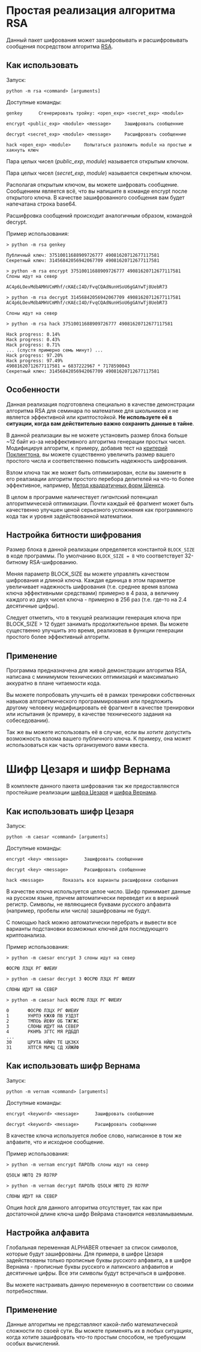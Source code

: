 # Простая реализация алгоритма RSA

Данный пакет шифрования может зашифровывать и расшифровывать сообщения посредством алгоритма [RSA](https://ru.wikipedia.org/wiki/RSA).


## Как использовать

Запуск:

    python -m rsa <command> [arguments] 

Доступные команды:

    genkey      Сгенерировать тройку: <open_exp> <secret_exp> <module>

    encrypt <public_exp> <module> <message>     Зашифровать сообщенние

    decrypt <secret_exp> <module> <message>     Расшифровать сообщенние

    hack <open_exp> <module>     Попытаться разложить module на простые и хакнуть ключ


Пара целых чисел (*public_exp*, *module*) называется открытым ключом.

Пара целых чисел (*secret_exp*, *module*) называется секретным ключом.

Располагая открытым ключом, вы можете шифровать сообщение. Сообщением является всё, что вы напишите в команде encrypt после открытого ключа. В качестве зашифрованного сообщения вам будет напечатана строка base64.

Расшифровка сообщений происходит аналогичным образом, командой decrypt.

Пример использования:

    > python -m rsa genkey

    Публичный ключ: 37510011688909726777 49081620712677117581
    Секретный ключ: 31456842056942067709 49081620712677117581

    > python -m rsa encrypt 37510011688909726777 49081620712677117581 Слоны идут на север

    AC4p6LOevMdbAMHVCmMhf/cKAEcI4D/FvqCQAdNunHSoU6gGAYwTj8UebR73

    > python -m rsa decrypt 31456842056942067709 49081620712677117581 AC4p6LOevMdbAMHVCmMhf/cKAEcI4D/FvqCQAdNunHSoU6gGAYwTj8UebR73

    Слоны идут на север

    > python -m rsa hack 37510011688909726777 49081620712677117581

    Hack progress: 0.14%
    Hack progress: 0.43%
    Hack progress: 0.71%
    ... (спустя примерно семь минут) ...
    Hack progress: 97.20%
    Hack progress: 97.49%
    49081620712677117581 = 6837222967 * 7178590043
    Секретный ключ: 31456842056942067709 49081620712677117581

## Особенности

Данная реализация подготовлена специально в качестве демонстрации алгоритма RSA для семинара по математике для школьников и не является эффективной или криптостойкой. **Не используете её в ситуации, когда вам действительно важно сохранить данные в тайне**.

В данной реализации вы не можете установить размер блока больше ~12 байт из-за неэффективного алгоритма генерации простых чисел. Модифицируя алгоритм, к примеру, добавив тест на [критерий Поклингтона](https://habr.com/ru/post/594135/), вы можете существенно увеличить размер вашего простого числа и соответственно повысить надежность шифрования.

Взлом ключа так же может быть оптимизирован, если вы замените в его реалзиации алгоритм простого перебора делителей на что-то более эффективное, например, [Метод квадратичных форм Шенкса](https://ru.wikipedia.org/wiki/%D0%9C%D0%B5%D1%82%D0%BE%D0%B4_%D0%BA%D0%B2%D0%B0%D0%B4%D1%80%D0%B0%D1%82%D0%B8%D1%87%D0%BD%D1%8B%D1%85_%D1%84%D0%BE%D1%80%D0%BC_%D0%A8%D0%B5%D0%BD%D0%BA%D1%81%D0%B0).

В целом в программе наличествует *гигантский* потенциал алгоритмической оптимизации. Почти каждый её фрагмент может быть качественно улучшен ценой серьезного усложнения как программного кода так и уровня задействованной математики.

## Настройка битности шифрования

Размер блока в данной реализации определяется константой `BLOCK_SIZE` в коде программы. По умолчанию `BLOCK_SIZE = 8` что соответствует 32-битному RSA-шифрованию.

Меняя параметр BLOCK_SIZE вы можете управлять качеством шифрования и длиной ключа. Каждая единица в этом параметре увеличивает надежность шифрования (т.е. среднее время взлома ключа эффективными средствами) примерно в 4 раза, а величину каждого из двух чисел ключа - примерно в 256 раз (т.е. где-то на 2.4 десятичные цифры).

Следует отметить, что в текущей реализации генерация ключа при BLOCK_SIZE > 12 будет занимать продолжительное время. Вы можете существенно улучшить это время, реализовав в функции генерации простого более эффективный алгоритм.

## Применение

Программа предназначена для живой демонстрации алгоритма RSA, написана с минимумом технических оптимизаций и максимально аккуратно в плане читаемости кода.

Вы можете попробовать улучшить её в рамках тренировки собственных навыков алгоритмического программирования или предложить другому человеку модифицировать её фрагмент в качестве тренировки или испытания (к примеру, в качестве технического задания на собеседовании).

Так же вы можете использовать её в случае, если вы *хотите* допустить возможность взлома вашего публичного ключа. К примеру, она может использоваться как часть организуемого вами квеста.

# Шифр Цезаря и шифр Вернама

В комплекте данного пакета шифрования так же предоставляются простейшие реализации [шифра Цезаря](https://ru.wikipedia.org/wiki/%D0%A8%D0%B8%D1%84%D1%80_%D0%A6%D0%B5%D0%B7%D0%B0%D1%80%D1%8F) и [шифра Вернама](https://ru.wikipedia.org/wiki/%D0%A8%D0%B8%D1%84%D1%80_%D0%92%D0%B5%D1%80%D0%BD%D0%B0%D0%BC%D0%B0).

## Как использовать шифр Цезаря

Запуск:

    python -m caesar <command> [arguments] 

Доступные команды:

    encrypt <key> <message>      Зашифровать сообщенние

    decrypt <key> <message>      Расшифровать сообщенние

    hack <message>       Показать все варианты расшифровки сообщения

В качестве ключа используется целое число. 
Шифр принимает данные на русском языке, причем автоматически переведет их в верхний регистр. Символы, не являющиеся буквами русского алфавита (например, пробелы или числа) зашифрованы не будут.

С помощью hack можно автоматически перебрать и вывести все варианты подстановки возможных ключей для последующего криптоанализа.

Пример использования:

    > python -m caesar encrypt 3 слоны идут на север

    ФОСРЮ ЛЗЦХ РГ ФИЕИУ

    > python -m caesar decrypt 3 ФОСРЮ ЛЗЦХ РГ ФИЕИУ

    СЛОНЫ ИДУТ НА СЕВЕР

    > python -m caesar hack ФОСРЮ ЛЗЦХ РГ ФИЕИУ

    0       ФОСРЮ ЛЗЦХ РГ ФИЕИУ
    1       УНРПЭ КЖХФ ПВ УЗДЗТ
    2       ТМПОЬ ЙЕФУ ОБ ТЖГЖС
    3       СЛОНЫ ИДУТ НА СЕВЕР
    4       РКНМЪ ЗГТС МЯ РДБДП
    ...
    30      ЦРУТА НЙШЧ ТЕ ЦКЗКХ
    31      ХПТСЯ МИЧЦ СД ХЙЖЙФ


## Как использовать шифр Вернама

Запуск:

    python -m vernam <command> [arguments] 

Доступные команды:

    encrypt <keyword> <message>      Зашифровать сообщенние

    decrypt <keyword> <message>      Расшифровать сообщенние

В качестве ключа используется любое слово, написанное в том же алфавите, что и исходное сообщение.

Пример использования:

    > python -m vernam encrypt ПАРОЛЬ слоны идут на север

    Q5OLW HЮTQ Z9 RD7RP

    > python -m vernam decrypt ПАРОЛЬ Q5OLW HЮTQ Z9 RD7RP

    СЛОНЫ ИДУТ НА СЕВЕР

Опция *hack* для данного алгоритма отсутствует, так как при достаточной длине ключа шифр Вейрама становится невзламываемым. 

## Настройка алфавита

Глобальная переменная ALPHABER отвечает за список символов, которые будут зашифрованы. Для примера, в шифре Цезаря задействованы только прописные буквы русского алфавита, а в шифре Вернама - прописные буквы русского и латинского алфавитов и десятичные цифры. Все эти символы будут встречаться в шифровке.

Вы можете настраивать данную переменную в соответствии со своими потребностями.

## Применение

Данные алгоритмы не представляют какой-либо математической сложности по своей сути. Вы можете применять их в любых ситуациях, когда хотите зашифровать что-то простым способом, не требующим особых вычислений.
